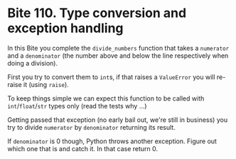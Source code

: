 # Bite 110. Type conversion and exception handling
In this Bite you complete the `divide_numbers` function that takes a `numerator` and a `denominator` (the number above and below the line respectively when doing a division).

First you try to convert them to `int`s, if that raises a `ValueError` you will re-raise it (using `raise`).

To keep things simple we can expect this function to be called with `int`/`float`/`str` types only (read the tests why ...)

Getting passed that exception (no early bail out, we're still in business) you try to divide `numerator` by `denominator` returning its result.

If `denominator` is 0 though, Python throws another exception. Figure out which one that is and catch it. In that case return 0.
